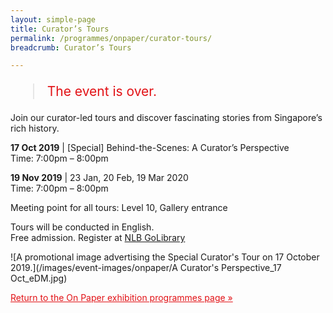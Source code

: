```yaml
---
layout: simple-page
title: Curator’s Tours
permalink: /programmes/onpaper/curator-tours/
breadcrumb: Curator’s Tours

---
```


<blockquote style="color: #E21216; font-size: 150%;">The event is over.</blockquote>

Join our curator-led tours and discover fascinating stories from Singapore’s rich history.

__17 Oct 2019__ &#124; &#91;Special&#93; Behind-the-Scenes: A Curator’s Perspective<br>
Time: 7:00pm – 8:00pm

__19 Nov 2019__ &#124; 23 Jan, 20 Feb, 19 Mar 2020<br>
Time: 7:00pm – 8:00pm

Meeting point for all tours: Level 10, Gallery entrance

Tours will be conducted in English.<br>
Free admission. Register at [NLB GoLibrary](www.nlb.gov.sg/golibrary)

![A promotional image advertising the Special Curator's Tour on 17 October 2019.](/images/event-images/onpaper/A Curator's Perspective_17 Oct_eDM.jpg)

<a href="/exhibitions/past-exhibitions/onpaper/programmes/" style="color:#E21216;">Return to the On Paper exhibition programmes page &#187;</a>
